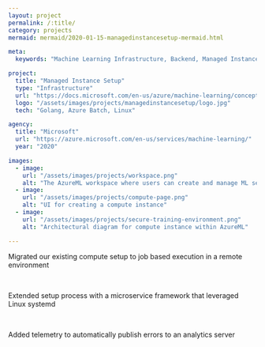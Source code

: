```yaml
---
layout: project
permalink: /:title/
category: projects
mermaid: mermaid/2020-01-15-managedinstancesetup-mermaid.html

meta:
  keywords: "Machine Learning Infrastructure, Backend, Managed Instance, Telemetry"

project:
  title: "Managed Instance Setup"
  type: "Infrastructure"
  url: "https://docs.microsoft.com/en-us/azure/machine-learning/concept-compute-instance"
  logo: "/assets/images/projects/managedinstancesetup/logo.jpg"
  tech: "Golang, Azure Batch, Linux"

agency:
  title: "Microsoft"
  url: "https://azure.microsoft.com/en-us/services/machine-learning/"
  year: "2020"

images:
  - image:
    url: "/assets/images/projects/workspace.png"
    alt: "The AzureML workspace where users can create and manage ML services"
  - image:
    url: "/assets/images/projects/compute-page.png"
    alt: "UI for creating a compute instance"
  - image:
    url: "/assets/images/projects/secure-training-environment.png"
    alt: "Architectural diagram for compute instance within AzureML"

---
```


<p class="text">Migrated our existing compute setup to job based execution in a remote environment</p>
<br />
<p class="text">Extended setup process with a microservice framework that leveraged Linux systemd</p>
<br />
<p class="text">Added telemetry to automatically publish errors to an analytics server</p>